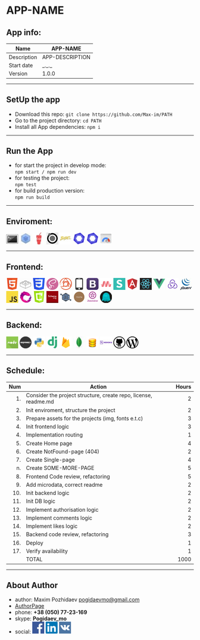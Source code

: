 # __APP-NAME__



## __App info:__
| Name        | APP-NAME |
| ----------------- | ----------------- |
| Description   | APP-DESCRIPTION    |
| Start date    | \_.\_.\_  |
| Version     | 1.0.0       |


---


## __SetUp the app__
 - Download this repo:
  `git clone https://github.com/Max-im/PATH`
 - Go to the project directory:
  `cd PATH`
 - Install all App dependencies:
  `npm i`
 

---


## __Run the App__
 - for start the project in develop mode:   
  `npm start / npm run dev`
 - for testing the project:         
  `npm test`
 - for build production version:      
  `npm run build`


---


## __Enviroment:__
[![cli][cliImg]][cliLink] [![webpack][webpackImg]][webpackLink] [![gulp][gulpImg]][gulpLink] [![pattern][patternImg]][patternLabLink] [![babel][babelImg]][babelLink] [![esLint][esLintImg]][esLintLink] [![typeScript][typeScriptImg]][typeScriptLink] [![speedTest][speedTestImg]][speedTestLink]


---
## __Frontend:__
[![HTML][HTMLImg]][HTMLLink] [![bem][bemImg]][bemLink] [![CSS3][cssImg]][cssLink] [![sass][sassImg]][sassLink] [![postCss][postCssImg]][postCssLink] [![mobile first][mobileImg]][mobileLink] [![bootstrap][bootstrapImg]][bootstrapLink] [![materializecss][materialiseImg]][materialiseLink] [![semanticUI][semanticImg]][semanticLink] [![angular][angularImg]][angularLink] [![react][reactImg]][reactLink] [![vue][vueImg]][vueLink] [![redux][reduxImg]][reduxLink] [![jQuery][jQueryImg]][jQueryLink] [![ES6][ES6Img]][ES6Link] [![rxjs][rxImg]][rxLink] [![canvas][canvasImg]][canvasLink] [![schema][schemaImg]][schemaLink] [![openGraph][openGraphImg]][openGraphLink] [![mocha][mochaImg]][mochaLink] [![jasmine][jasmineImg]][jasmineLink] [![phantom][phantomImg]][phantomLink]

---

## __Backend:__
[![node][nodeImg]][nodeLink] [![express][expressImg]][expressLink] [![python][pythonImg]][pythonLink] [![django][djangoImg]][djangoLink] [![firebase][firebaseImg]][firebaseLink] [![mongoDB][mongoDBImg]][mongoDBLink] [![SQL][SQLImg]][sqlLink] [![heroku][herokuImg]][herokuLink] [![gitHub hosting][gitImg]][gitLink] [![wordPress][wpImg]][wpLink]


---


## __Schedule:__
| Num   | Action                                                    | Hours |
| ----: | --------------------------------------------------------  | ----: |
| 1.    | Consider the project structure, create repo, license, readme.md     | 2     |
| 2.    | Init enviroment, structure the project                    | 2     |
| 3.    | Prepare assets for the projects (img, fonts e.t.c)        | 3     |
| 4.    | Init frontend logic                                       | 3     |
| 4.    | Implementation routing                                    | 1     |
| 5.    | Create Home page                                          | 4     |
| 6.    | Create NotFound-page (404)                                | 2     |
| 7.    | Create Single-page                                        | 4     |
| n.    | Create SOME-MORE-PAGE                                     | 5     |
| 8.    | Frontend Code review, refactoring                         | 5     |
| 9.    | Add microdata, correct readme                             | 2     |
| 10.   | Init backend logic                                        | 2     |
| 11.   | Init DB logic                                             | 2     |
| 12.   | Implement authorisation logic                             | 2     |
| 13.   | Implement comments logic                                  | 2     |
| 14.   | Implement likes logic                                     | 2     |
| 15.   | Backend code review, refactoring                          | 3     |
| 16.   | Deploy                                                    | 1     |
| 17.   | Verify availability                                       | 1     |
|       | TOTAL                                                     | 1000  |


---

## __About Author__
 - author:  Maxim Pozhidaev <pogidaevmo@gmail.com>
 - [AuthorPage]
 - phone: __+38 (050) 77-23-169__
 - skype: __Pogidaev_mo__
 - social: [![facebook][fbImg]][myFb] [![linkedIn][inImg]][myIn] [![vk][vkImg]][myVk]






[herro]: https://example
[page]: https://example



[AuthorPage]: https://max-im.github.io/
[Portfolio]: https://max-im.github.io/portfolio/


[myFB]: https://facebook.com/max.pozhidaev.7
[myIn]: https://www.linkedin.com/in/maxim-pozhidaev-16726811a
[myVk]: https://m.vk.com/id8889814
[fbImg]: https://github.com/Max-im/node-react-tmpl/blob/master/icons/facebook.png?raw=true
[inImg]: https://github.com/Max-im/node-react-tmpl/blob/master/icons/linkedin.png?raw=true
[vkImg]: https://github.com/Max-im/node-react-tmpl/blob/master/icons/vk.png?raw=true




[cliImg]: https://github.com/Max-im/node-react-tmpl/blob/master/icons/cli.jpg?raw=true
[cliLink]: https://en.wikipedia.org/wiki/Command-line_interface
[webpackImg]: https://github.com/Max-im/node-react-tmpl/blob/master/icons/webpack.jpg?raw=true
[webpackLink]: https://webpack.js.org/
[gulpImg]: https://github.com/Max-im/node-react-tmpl/blob/master/icons/gulp.jpg?raw=true
[gulpLink]: https://gulpjs.com/
[patternImg]: https://github.com/Max-im/node-react-tmpl/blob/master/icons/patternLab.jpg?raw=true
[patternLabLink]: patternlab.io/
[babelImg]: https://github.com/Max-im/node-react-tmpl/blob/master/icons/babel.jpg?raw=true
[babelLink]:https://babeljs.io/
[esLintImg]: https://github.com/Max-im/node-react-tmpl/blob/master/icons/esLint.jpg?raw=true
[esLintLink]:https://eslint.org/
[typeScriptImg]: https://github.com/Max-im/node-react-tmpl/blob/master/icons/esLint.jpg?raw=true
[typeScriptLink]: https://www.typescriptlang.org/
[speedTestImg]: https://github.com/Max-im/node-react-tmpl/blob/master/icons/speedTest.jpg?raw=true
[speedTestLink]: https://developers.google.com/speed/pagespeed/insights






[HTMLImg]: https://github.com/Max-im/node-react-tmpl/blob/master/icons/html.jpg?raw=true
[HTMLLink]: https://en.wikipedia.org/wiki/HTML
[bemImg]: https://github.com/Max-im/node-react-tmpl/blob/master/icons/bem.jpg?raw=true
[bemLink]: getbem.com/
[cssImg]: https://github.com/Max-im/node-react-tmpl/blob/master/icons/css.jpg?raw=true
[cssLink]: https://en.wikipedia.org/wiki/Cascading_Style_Sheets
[sassImg]: https://github.com/Max-im/node-react-tmpl/blob/master/icons/sass.jpg?raw=true
[sassLink]: https://sass-lang.com/
[postCssImg]: https://github.com/Max-im/node-react-tmpl/blob/master/icons/postCss.jpg?raw=true
[postCssLink]: postcss.org/
[mobileImg]: https://github.com/Max-im/node-react-tmpl/blob/master/icons/mobile.jpg?raw=true
[mobileLink]: https://en.wikipedia.org/wiki/Responsive_web_design
[bootstrapImg]: https://github.com/Max-im/node-react-tmpl/blob/master/icons/bootstrap.jpg?raw=true
[bootstrapLink]: https://getbootstrap.com/
[materialiseImg]: https://github.com/Max-im/node-react-tmpl/blob/master/icons/materialize.jpg?raw=true
[materialiseLink]: materializecss.com/
[semanticImg]: https://github.com/Max-im/node-react-tmpl/blob/master/icons/semantic.jpg?raw=true
[semanticLink]: https://semantic-ui.com/
[angularImg]: https://github.com/Max-im/node-react-tmpl/blob/master/icons/angular.jpg?raw=true
[angularLink]: https://angular.io/
[reactImg]: https://github.com/Max-im/node-react-tmpl/blob/master/icons/react.jpg?raw=true
[reactLink]: https://reactjs.org/
[vueImg]: https://github.com/Max-im/node-react-tmpl/blob/master/icons/vue.jpg?raw=true
[vueLink]: https://vuejs.org/
[reduxImg]: https://github.com/Max-im/node-react-tmpl/blob/master/icons/redux.jpg?raw=true
[reduxLink]: https://redux.js.org/
[jQueryImg]: https://github.com/Max-im/node-react-tmpl/blob/master/icons/jquery.jpg?raw=true
[jQueryLink]: https://jquery.com/
[ES6Img]: https://github.com/Max-im/node-react-tmpl/blob/master/icons/js.jpg?raw=true
[ES6Link]: es6-features.org/
[rxImg]: https://github.com/Max-im/node-react-tmpl/blob/master/icons/rxjs.jpg?raw=true
[rxLink]: reactivex.io/rxjs/
[canvasImg]: https://github.com/Max-im/node-react-tmpl/blob/master/icons/canvas.jpg?raw=true
[canvasLink]: https://developer.mozilla.org/en-US/docs/Web/API/Canvas_API
[schemaImg]: https://github.com/Max-im/node-react-tmpl/blob/master/icons/schema.jpg?raw=true
[schemaLink]: http://schema.org/
[openGraphImg]: https://github.com/Max-im/node-react-tmpl/blob/master/icons/openGraph.jpg?raw=true
[openGraphLink]: ogp.me/
[mochaImg]: https://github.com/Max-im/node-react-tmpl/blob/master/icons/mocha.jpg?raw=true
[mochaLink]: https://mochajs.org/
[jasmineImg]: https://github.com/Max-im/node-react-tmpl/blob/master/icons/jasmine.jpg?raw=true
[jasmineLink]: https://jasmine.github.io/
[phantomImg]: https://github.com/Max-im/node-react-tmpl/blob/master/icons/phantom.jpg?raw=true
[phantomLink]: phantomjs.org/






[nodeImg]: https://github.com/Max-im/node-react-tmpl/blob/master/icons/node.jpg?raw=true
[nodeLink]: https://nodejs.org/
[expressImg]: https://github.com/Max-im/node-react-tmpl/blob/master/icons/express.jpg?raw=true
[expressLink]: https://expressjs.com/
[pythonImg]: https://github.com/Max-im/node-react-tmpl/blob/master/icons/python.jpg?raw=true
[pythonLink]: https://www.python.org/
[djangoImg]: https://github.com/Max-im/node-react-tmpl/blob/master/icons/django.jpg?raw=true
[djangoLink]: https://www.djangoproject.com/
[firebaseImg]: https://github.com/Max-im/node-react-tmpl/blob/master/icons/firebase.jpg?raw=true
[firebaseLink]: https://firebase.google.com/
[mongoDBImg]: https://github.com/Max-im/node-react-tmpl/blob/master/icons/mongoDB.jpg?raw=true
[mongoDBLink]: https://www.mongodb.com/
[SQLImg]: https://github.com/Max-im/node-react-tmpl/blob/master/icons/sql.jpg?raw=true
[sqlLink]: https://en.wikipedia.org/wiki/SQL
[herokuImg]: https://github.com/Max-im/node-react-tmpl/blob/master/icons/heroku.jpg?raw=true
[herokuLink]: https://www.heroku.com/
[gitImg]: https://github.com/Max-im/node-react-tmpl/blob/master/icons/git.jpg?raw=true
[gitLink]: https://pages.github.com/
[wpImg]: https://github.com/Max-im/node-react-tmpl/blob/master/icons/wp.jpg?raw=true
[wpLink]: https://wordpress.org/

















